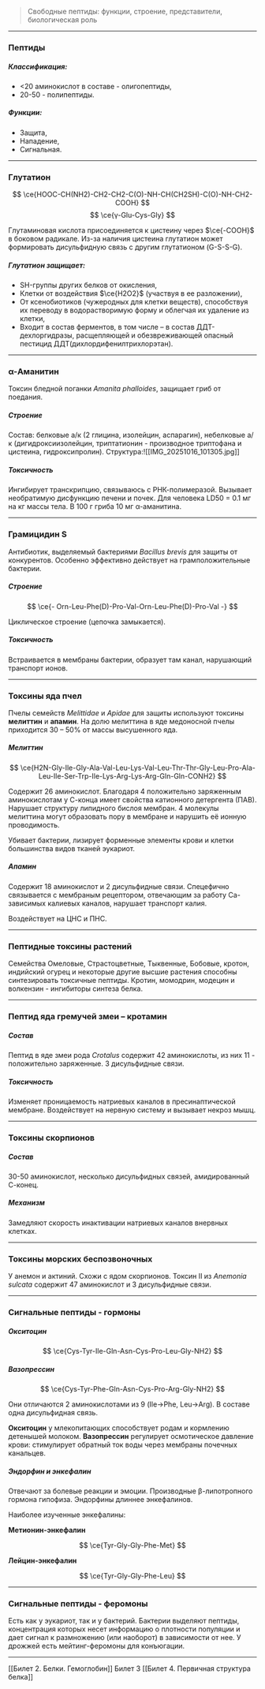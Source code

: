 
> Свободные пептиды: функции, строение, представители, биологическая роль

---
 
### Пептиды

##### Классификация: 

- <20 аминокислот в составе - олигопептиды, 
- 20-50 - полипептиды. 

##### Функции:
 
 - Защита, 
 - Нападение, 
 - Сигнальная. 

---

### Глутатион

$$
\ce{HOOC-CH(NH2)-CH2-CH2-C(O)-NH-CH(CH2SH)-C(O)-NH-CH2-COOH}
$$ 
$$
\ce{γ-Glu-Cys-Gly}
$$

Глутаминовая кислота присоединяется к цистеину через $\ce{-COOH}$ в боковом радикале. Из-за наличия цистеина глутатион может формировать дисульфидную связь с другим глутатионом (G-S-S-G). 

##### Глутатион защищает: 

- SH-группы других белков от окисления, 
- Клетки от воздействия $\ce{H2O2}$ (участвуя в ее разложении), 
- От ксенобиотиков (чужеродных для клетки веществ), способствуя их переводу в водорастворимую форму и облегчая их удаление из клетки, 
- Входит в состав ферментов, в том числе – в состав ДДТ-дехлоргидразы, расщепляющей и обезвреживающей опасный пестицид ДДТ(дихлордифенилтрихлорэтан).

---

### α-Аманитин

Токсин бледной поганки *Amanita phalloides*, защищает гриб от поедания. 

##### Строение

Состав: белковые а/к (2 глицина, изолейцин, аспарагин), небелковые а/к (дигидроксиизолейцин, триптатионин - производное триптофана и цистеина, гидроксипролин). Структура:![[IMG_20251016_101305.jpg]]
##### Токсичность

Ингибирует транскрипцию, связываюсь с РНК-полимеразой. Вызывает необратимую дисфункцию печени и почек. Для человека LD50 = 0.1 мг на кг массы тела. В 100 г гриба 10 мг α-аманитина. 

---

### Грамицидин S

Антибиотик, выделяемый бактериями *Bacillus brevis* для защиты от конкурентов. Особенно эффективно действует на грамположительные бактерии. 

##### Строение

$$
\ce{- Orn-Leu-Phe(D)-Pro-Val-Orn-Leu-Phe(D)-Pro-Val -}
$$

Циклическое строение (цепочка замыкается). 

##### Токсичность 

Встраивается в мембраны бактерии, образует там канал, нарушающий транспорт ионов. 

---

### Токсины яда пчел

Пчелы семейств *Melittidae* и *Apidae* для защиты используют токсины **мелиттин** и **апамин**. На долю мелиттина в яде медоносной пчелы приходится 30 – 50% от массы высушенного яда.

##### Мелиттин

$$
\ce{H2N-Gly-Ile-Gly-Ala-Val-Leu-Lys-Val-Leu-Thr-Thr-Gly-Leu-Pro-Ala-Leu-Ile-Ser-Trp-Ile-Lys-Arg-Lys-Arg-Gln-Gln-CONH2}
$$

Содержит 26 аминокислот. Благодаря 4 положительно заряженным аминокислотам у С-конца имеет свойства катионного детергента (ПАВ). Нарушает структуру липидного бислоя мембран. 4 молекулы мелиттина могут образовать пору в мембране и нарушить её ионную проводимость. 

Убивает бактерии, лизирует форменные элементы крови и клетки большинства видов тканей эукариот. 

##### Апамин

Содержит 18 аминокислот и 2 дисульфидные связи. Спецефично связывается с мембраным рецептором, отвечающим за работу Са-зависимых калиевых каналов, нарушает транспорт калия. 

Воздействует на ЦНС и ПНС. 

---

### Пептидные токсины растений

Семейства Омеловые, Страстоцветные, Тыквенные, Бобовые, кротон, индийский огурец и некоторые другие высшие растения способны синтезировать токсичные пептиды. Кротин, момодрин, модецин и волкензин - ингибиторы синтеза белка. 

---

### Пептид яда гремучей змеи – кротамин 

##### Состав

Пептид в яде змеи рода *Crotalus* содержит 42 аминокислоты, из них 11 - положительно заряженные. 3 дисульфидные связи. 

##### Токсичность 

Изменяет проницаемость натриевых каналов в пресинаптической мембране. Воздействует на нервную систему и вызывает некроз мышц. 

---

### Токсины скорпионов

##### Состав

30-50 аминокислот, несколько дисульфидных связей, амидированный С-конец. 

##### Механизм 

Замедляют скорость инактивации натриевых каналов внервных клетках. 

---

### Токсины морских беспозвоночных

У анемон и актиний. Схожи с ядом скорпионов. Токсин II из *Anemonia sulcata* содержит 47 аминокислот и 3 дисульфидные связи. 

---

### Сигнальные пептиды - гормоны

##### Окситоцин
$$
\ce{Cys-Tyr-Ile-Gln-Asn-Cys-Pro-Leu-Gly-NH2}
$$
##### Вазопрессин
$$
\ce{Cys-Tyr-Phe-Gln-Asn-Cys-Pro-Arg-Gly-NH2}
$$

Они отличаются 2 аминокислотами из 9 (Ile->Phe, Leu->Arg). В составе одна дисульфидная связь. 

**Окситоцин** у млекопитающих способствует родам и кормлению детенышей молоком. **Вазопрессин** регулирует осмотическое давление крови: стимулирует обратный ток воды через мембраны почечных канальцев. 

##### Эндорфин и энкефалин

Отвечают за болевые реакции и эмоции. Производные β-липотропного гормона гипофиза. Эндорфины длиннее энкефалинов. 

Наиболее изученные энкефалины:

**Метионин-энкефалин**

$$
\ce{Tyr-Gly-Gly-Phe-Met}
$$

**Лейцин-энкефалин**

$$
\ce{Tyr-Gly-Gly-Phe-Leu}
$$

---

### Сигнальные пептиды - феромоны

Есть как у эукариот, так и у бактерий. Бактерии выделяют пептиды, концентрация которых несет информацию о плотности популяции и дает сигнал к размножению (или наоборот) в зависимости от нее. У дрожжей есть мейтинг-феромоны для конъюгации.

---
[[Билет 2. Белки. Гемоглобин]]
Билет 3
[[Билет 4. Первичная структура белка]]